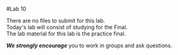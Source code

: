 #Lab 10

There are no files to submit for this lab.  
Today's lab will consist of studying for the Final.  
The lab material for this lab is the practice final.

***We strongly encourage*** you to work in groups and ask questions. 
